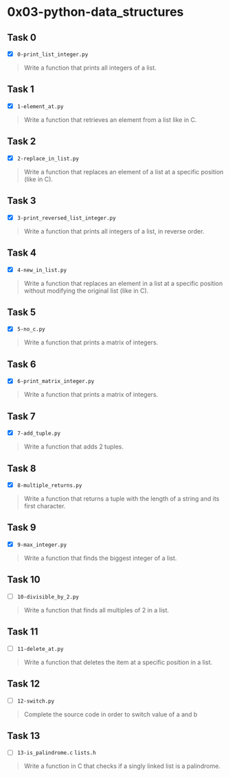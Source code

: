 # 0x03-python-data_structures

## Task 0
- [x] `0-print_list_integer.py`
> Write a function that prints all integers of a list.

## Task 1
- [x] `1-element_at.py`
> Write a function that retrieves an element from a list like in C.

## Task 2
- [x] `2-replace_in_list.py`
> Write a function that replaces an element of a list
> at a specific position (like in C).

## Task 3
- [x] `3-print_reversed_list_integer.py`
> Write a function that prints all integers of a list,
> in reverse order.

## Task 4
- [x] `4-new_in_list.py`
> Write a function that replaces an element in a list
> at a specific position without modifying the original
> list (like in C).

## Task 5
- [x] `5-no_c.py`
> Write a function that prints a matrix of integers.

## Task 6
- [x] `6-print_matrix_integer.py`
> Write a function that prints a matrix of integers.

## Task 7
- [x] `7-add_tuple.py`
> Write a function that adds 2 tuples.

## Task 8
- [x] `8-multiple_returns.py`
> Write a function that returns a tuple with the length
> of a string and its first character.

## Task 9
- [x] `9-max_integer.py`
> Write a function that finds the biggest integer of a list.

## Task 10
- [ ] `10-divisible_by_2.py`
> Write a function that finds all multiples of 2 in a list.

## Task 11
- [ ] `11-delete_at.py`
> Write a function that deletes the item at a specific position in a list.

## Task 12
- [ ] `12-switch.py`
> Complete the source code in order to switch value of a and b

## Task 13
- [ ] `13-is_palindrome.c` `lists.h`
> Write a function in C that checks if a singly linked list is a palindrome.
